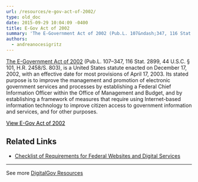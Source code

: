 ```yaml
---
url: /resources/e-gov-act-of-2002/
type: old_doc
date: 2015-09-29 10:04:09 -0400
title: E-Gov Act of 2002
summary: 'The E-Government Act of 2002 (Pub.L. 107&ndash;347, 116 Stat. 2899, 44 U.S.C. &sect; 101, H.R. 2458/S. 803), is a United States statute enacted on December 17, 2002, with an effective date for most provisions of April 17, 2003. Its stated purpose is to improve the management and promotion of electronic government services and processes by'
authors:
  - andreanocesigritz
---
```


[The E-Government Act of 2002](https://www.archives.gov/about/laws/egov-act-section-207.html) (Pub.L. 107–347, 116 Stat. 2899, 44 U.S.C. § 101, H.R. 2458/S. 803), is a United States statute enacted on December 17, 2002, with an effective date for most provisions of April 17, 2003. Its stated purpose is to improve the management and promotion of electronic government services and processes by establishing a Federal Chief Information Officer within the Office of Management and Budget, and by establishing a framework of measures that require using Internet-based information technology to improve citizen access to government information and services, and for other purposes.

<a class="button" style="color: #000000" href="http://www.archives.gov/about/laws/egov-act-section-207.html">View E-Gov Act of 2002</a>

## Related Links

  * [Checklist of Requirements for Federal Websites and Digital Services](https://www.WHATEVER/resources/checklist-of-requirements-for-federal-digital-services/)

* * *

 

 

See more [DigitalGov Resources](https://www.WHATEVER/resources/)